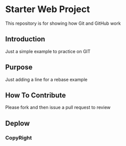 # Starter Web Project

This repository is for showing how Git and GitHub work

## Introduction
Just a simple example to practice on  GIT

## Purpose
Just adding a line for a rebase example

## How To Contribute
Please fork and then issue a pull request to review
## Deplow

### CopyRight

